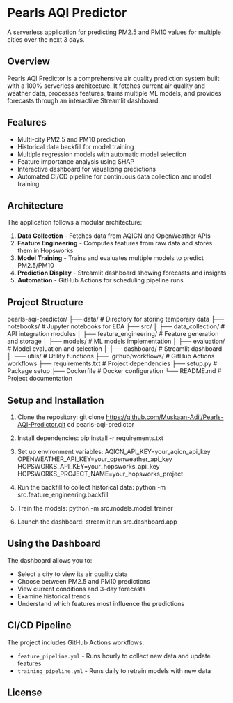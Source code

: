 # Pearls AQI Predictor
A serverless application for predicting PM2.5 and PM10 values for multiple cities over the next 3 days.

## Overview
Pearls AQI Predictor is a comprehensive air quality prediction system built with a 100% serverless architecture. It fetches current air quality and weather data, processes features, trains multiple ML models, and provides forecasts through an interactive Streamlit dashboard.

## Features
- Multi-city PM2.5 and PM10 prediction
- Historical data backfill for model training
- Multiple regression models with automatic model selection
- Feature importance analysis using SHAP
- Interactive dashboard for visualizing predictions
- Automated CI/CD pipeline for continuous data collection and model training

## Architecture
The application follows a modular architecture:
1. **Data Collection** - Fetches data from AQICN and OpenWeather APIs
2. **Feature Engineering** - Computes features from raw data and stores them in Hopsworks
3. **Model Training** - Trains and evaluates multiple models to predict PM2.5/PM10
4. **Prediction Display** - Streamlit dashboard showing forecasts and insights
5. **Automation** - GitHub Actions for scheduling pipeline runs

## Project Structure
pearls-aqi-predictor/
├── data/ # Directory for storing temporary data
├── notebooks/ # Jupyter notebooks for EDA
├── src/
│ ├── data_collection/ # API integration modules
│ ├── feature_engineering/ # Feature generation and storage
│ ├── models/ # ML models implementation
│ ├── evaluation/ # Model evaluation and selection
│ ├── dashboard/ # Streamlit dashboard
│ └── utils/ # Utility functions
├── .github/workflows/ # GitHub Actions workflows
├── requirements.txt # Project dependencies
├── setup.py # Package setup
├── Dockerfile # Docker configuration
└── README.md # Project documentation

## Setup and Installation
1. Clone the repository:
git clone https://github.com/Muskaan-Adil/Pearls-AQI-Predictor.git
cd pearls-aqi-predictor

2. Install dependencies:
pip install -r requirements.txt

3. Set up environment variables:
AQICN_API_KEY=your_aqicn_api_key
OPENWEATHER_API_KEY=your_openweather_api_key
HOPSWORKS_API_KEY=your_hopsworks_api_key
HOPSWORKS_PROJECT_NAME=your_hopsworks_project

4. Run the backfill to collect historical data:
python -m src.feature_engineering.backfill

5. Train the models:
python -m src.models.model_trainer

6. Launch the dashboard:
streamlit run src.dashboard.app

## Using the Dashboard
The dashboard allows you to:
- Select a city to view its air quality data
- Choose between PM2.5 and PM10 predictions
- View current conditions and 3-day forecasts
- Examine historical trends
- Understand which features most influence the predictions

## CI/CD Pipeline
The project includes GitHub Actions workflows:
- `feature_pipeline.yml` - Runs hourly to collect new data and update features
- `training_pipeline.yml` - Runs daily to retrain models with new data

## License

